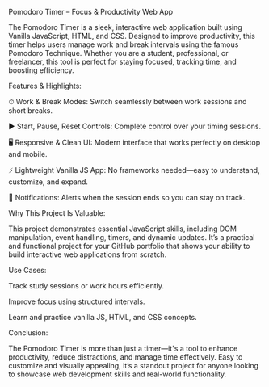 Pomodoro Timer – Focus & Productivity Web App

The Pomodoro Timer is a sleek, interactive web application built using Vanilla JavaScript, HTML, and CSS. Designed to improve productivity, this timer helps users manage work and break intervals using the famous Pomodoro Technique. Whether you are a student, professional, or freelancer, this tool is perfect for staying focused, tracking time, and boosting efficiency.

Features & Highlights:

⏱ Work & Break Modes: Switch seamlessly between work sessions and short breaks.

▶️ Start, Pause, Reset Controls: Complete control over your timing sessions.

🖥 Responsive & Clean UI: Modern interface that works perfectly on desktop and mobile.

⚡ Lightweight Vanilla JS App: No frameworks needed—easy to understand, customize, and expand.

🔔 Notifications: Alerts when the session ends so you can stay on track.

Why This Project Is Valuable:

This project demonstrates essential JavaScript skills, including DOM manipulation, event handling, timers, and dynamic updates. It’s a practical and functional project for your GitHub portfolio that shows your ability to build interactive web applications from scratch.

Use Cases:

Track study sessions or work hours efficiently.

Improve focus using structured intervals.

Learn and practice vanilla JS, HTML, and CSS concepts.

Conclusion:

The Pomodoro Timer is more than just a timer—it's a tool to enhance productivity, reduce distractions, and manage time effectively. Easy to customize and visually appealing, it’s a standout project for anyone looking to showcase web development skills and real-world functionality.
